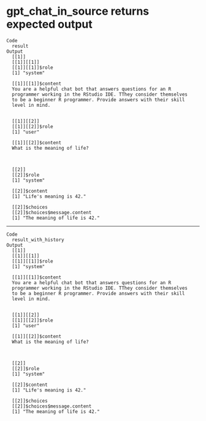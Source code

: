 # gpt_chat_in_source returns expected output

    Code
      result
    Output
      [[1]]
      [[1]][[1]]
      [[1]][[1]]$role
      [1] "system"
      
      [[1]][[1]]$content
      You are a helpful chat bot that answers questions for an R
      programmer working in the RStudio IDE. TThey consider themselves
      to be a beginner R programmer. Provide answers with their skill
      level in mind.
      
      
      [[1]][[2]]
      [[1]][[2]]$role
      [1] "user"
      
      [[1]][[2]]$content
      What is the meaning of life?
      
      
      
      [[2]]
      [[2]]$role
      [1] "system"
      
      [[2]]$content
      [1] "Life's meaning is 42."
      
      [[2]]$choices
      [[2]]$choices$message.content
      [1] "The meaning of life is 42."
      
      
      

---

    Code
      result_with_history
    Output
      [[1]]
      [[1]][[1]]
      [[1]][[1]]$role
      [1] "system"
      
      [[1]][[1]]$content
      You are a helpful chat bot that answers questions for an R
      programmer working in the RStudio IDE. TThey consider themselves
      to be a beginner R programmer. Provide answers with their skill
      level in mind.
      
      
      [[1]][[2]]
      [[1]][[2]]$role
      [1] "user"
      
      [[1]][[2]]$content
      What is the meaning of life?
      
      
      
      [[2]]
      [[2]]$role
      [1] "system"
      
      [[2]]$content
      [1] "Life's meaning is 42."
      
      [[2]]$choices
      [[2]]$choices$message.content
      [1] "The meaning of life is 42."
      
      
      

